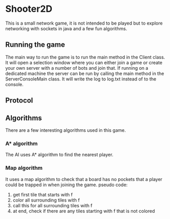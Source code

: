 # Shooter2D
This is a small network game, it is not intended to be played but to explore networking with sockets in java and a few fun algorithms.

## Running the game
The main way to run the game is to run the main method in the Client class. It will open a selection window where you can either join a game or create your own server with a number of bots and join that.
If running on a dedicated machine the server can be run by calling the main method in the ServerConsoleMain class. It will write the log to log.txt instead of to the console.

## Protocol

## Algorithms
There are a few interesting algorithms used in this game.

### A* algorithm
The AI uses A* algorithm to find the nearest player.

### Map algorithm
It uses a map algorithm to check that a board has no pockets that a player could be trapped in when joining the game.
pseudo code:
1. get first tile that starts with f
2. color all surrounding tiles with f
3. call this for all surrounding tiles with f
4. at end, check if there are any tiles starting with f that is not colored
